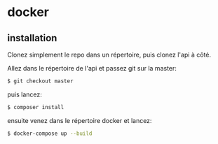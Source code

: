 # docker

## installation

Clonez simplement le repo dans un répertoire, puis clonez l'api à côté.

Allez dans le répertoire de l'api et passez git sur la master:
```bash
$ git checkout master
```
 
puis lancez:
```bash
$ composer install
```

ensuite venez dans le répertoire docker et lancez:
```bash
$ docker-compose up --build
```

